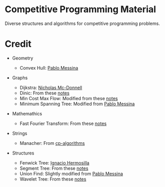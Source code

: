 # Competitive Programming Material

Diverse structures and algorithms for competitive programming problems.

# Credit

- Geometry
    - Convex Hull: [Pablo Messina](https://github.com/PabloMessina/Competitive-Programming-Material/blob/master/Geometry/ConvexHull.cpp)

- Graphs
    - Dijkstra: [Nicholas Mc-Donnell](https://github.com/N9199/apuntes_icpc/blob/master/graphs/dijsktra/dijsktra.cpp)
    - Dinic: From these [notes](https://docs.google.com/document/d/1rcex_saP4tExbbU62qGUjR3eenxOh-50i9Y45WtHkc4/edit)
    - Min Cost Max Flow: Modified from these [notes](https://github.com/gabrielpessoa1/Biblioteca-Maratona/blob/master/code/Graph/MinCostMaxFlow.cpp)
    - Minimum Spanning Tree: Modified from [Pablo Messina](https://github.com/PabloMessina/Competitive-Programming-Material/blob/master/Graphs/MinimumSpanningTree.cpp)

- Mathemathics
    - Fast Fourier Transform: From these [notes](https://github.com/kth-competitive-programming/kactl/blob/master/content/numerical/FastFourierTransform.h)

- Strings
    - Manacher: From [cp-algorithms](https://cp-algorithms.com/string/manacher.html)

- Structures
    - Fenwick Tree: [Ignacio Hermosilla](https://github.com/ignaciohermosillacornejo/apuntes_icpc/tree/master/dataStructures/fenwickTree)
    - Segment Tree: From these [notes](https://docs.google.com/document/d/1rcex_saP4tExbbU62qGUjR3eenxOh-50i9Y45WtHkc4/edit)
    - Union Find: Slightly modified from [Pablo Messina](https://github.com/PabloMessina/Competitive-Programming-Material/blob/master/Data_Structures/unionfind.cpp)
    - Wavelet Tree: From these [notes](https://docs.google.com/document/d/1rcex_saP4tExbbU62qGUjR3eenxOh-50i9Y45WtHkc4/edit)